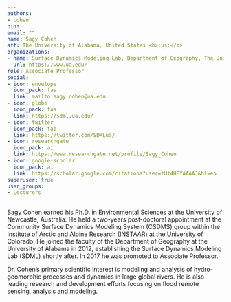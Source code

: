```yaml
---
authors:
- cohen
bio:
email: ""
name: Sagy Cohen
aff: The University of Alabama, United States <b>:us:</b>
organizations:
- name: Surface Dynamics Modeling Lab, Department of Geography, The University of Alabama
  url: https://www.ua.edu/
role: Associate Professor
social:
- icon: envelope
  icon_pack: fas
  link: mailto:sagy.cohen@ua.edu
- icon: globe
  icon_pack: fas
  link: https://sdml.ua.edu/
- icon: twitter
  icon_pack: fab
  link: https://twitter.com/SDMLua/
- icon: researchgate
  icon_pack: ai
  link: https://www.researchgate.net/profile/Sagy_Cohen
- icon: google-scholar
  icon_pack: ai
  link: https://scholar.google.com/citations?user=tUt4HPYAAAAJ&hl=en
superuser: true
user_groups:
- Lecturers
---
```


Sagy Cohen earned his Ph.D. in Environmental Sciences at the University of Newcastle, Australia. He held a two-years post-doctoral appointment at the Community Surface Dynamics Modeling System (CSDMS) group within the Institute of Arctic and Alpine Research (INSTAAR) at the University of Colorado. He joined the faculty of the Department of Geography at the University of Alabama in 2012, establishing the Surface Dynamics Modeling Lab (SDML) shortly after. In 2017 he was promoted to Associate Professor.

Dr. Cohen’s primary scientific interest is modeling and analysis of hydro-geomorphic processes and dynamics in large global rivers. He is also leading research and development efforts focusing on flood remote sensing, analysis and modeling.
